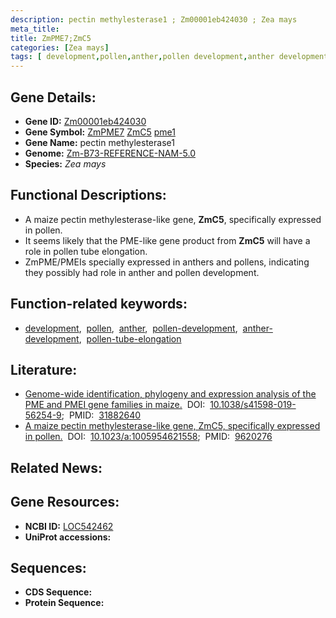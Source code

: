 ```yaml
---
description: pectin methylesterase1 ; Zm00001eb424030 ; Zea mays
meta_title:
title: ZmPME7;ZmC5
categories: [Zea mays]
tags: [ development,pollen,anther,pollen development,anther development,pollen tube elongation ]
---
```


## Gene Details:
- **Gene ID:**	[Zm00001eb424030](https://www.maizegdb.org/gene_center/gene/Zm00001eb424030)
- **Gene Symbol:** <u>ZmPME7</u>&nbsp;<u>ZmC5</u>&nbsp;<u>pme1</u>
- **Gene Name:** pectin methylesterase1
- **Genome:** [Zm-B73-REFERENCE-NAM-5.0](https://www.maizegdb.org/genome/assembly/Zm-B73-REFERENCE-NAM-5.0)
- **Species:** *Zea mays*

## Functional Descriptions:
   - A maize pectin methylesterase-like gene, **ZmC5**, specifically expressed in pollen.
   - It seems likely that the PME-like gene product from **ZmC5** will have a role in pollen tube elongation.
   - ZmPME/PMEIs specially expressed in anthers and pollens, indicating they possibly had role in anther and pollen development.

## Function-related keywords:
- [development](/tags/development/),&nbsp;&nbsp;[pollen](/tags/pollen/),&nbsp;&nbsp;[anther](/tags/anther/),&nbsp;&nbsp;[pollen-development](/tags/pollen-development/),&nbsp;&nbsp;[anther-development](/tags/anther-development/),&nbsp;&nbsp;[pollen-tube-elongation](/tags/pollen-tube-elongation/)

## Literature:
   - [Genome-wide identification, phylogeny and expression analysis of the PME and PMEI gene families in maize.]( https://www.nature.com/articles/s41598-019-56254-9)&nbsp;&nbsp;DOI:&nbsp;&nbsp;[10.1038/s41598-019-56254-9](https://www.nature.com/articles/s41598-019-56254-9);&nbsp;&nbsp;PMID:&nbsp;&nbsp;[31882640](https://pubmed.ncbi.nlm.nih.gov/31882640/)
   - [A maize pectin methylesterase-like gene, ZmC5, specifically expressed in pollen.]( https://link.springer.com/article/10.1023/A:1005954621558)&nbsp;&nbsp;DOI:&nbsp;&nbsp;[10.1023/a:1005954621558](https://link.springer.com/article/10.1023/A:1005954621558);&nbsp;&nbsp;PMID:&nbsp;&nbsp;[9620276](https://pubmed.ncbi.nlm.nih.gov/9620276/)

## Related News:

## Gene Resources:
- **NCBI ID:**  [LOC542462](https://www.ncbi.nlm.nih.gov/gene/?term=LOC542462)
- **UniProt accessions:** [](https://www.uniprot.org/uniprotkb//entry)



## Sequences:
- **CDS Sequence:**
- **Protein Sequence:**
